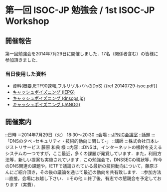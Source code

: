 # 第一回 ISOC-JP 勉強会 / 1st ISOC-JP Workshop
## 開催報告
第一回勉強会を2014年7月29日に開催しました．17名（関係者含む）の皆様に参加頂きました．
### 当日使用した資料
*  資料(概要,IETF90速報,フルリゾルバへのDoS) {{ref 20140729-isoc.pdf}}
*  [キャッシュポイズニング (IEPG)](http://www.iepg.org/2014-07-20-ietf90/201407-poisoning.pdf)
*  [キャッシュポイズニング (dnsops.jp)](http://dnsops.jp/event/20140627/201406-attacktool.pdf)
*  [キャッシュポイズニング (JANOG)](http://www.janog.gr.jp/meeting/janog34/doc/janog34-dnsvl-morishita-1.pdf)
## 開催案内
::日時
:::2014年7月29日（火） 18:30〜20:30
::会場
:::[JPNIC会議室](https://www.nic.ad.jp/ja/profile/map.html)
::話題
:::「DNSの夕べ -セキュリティ・技術的動向に関して-」
::講師
:::株式会社日本レジストリサービス 藤原 和典 様
::内容
:::DNSは，インターネットの根幹を支えるシステムの一つですが，ここ最近，多くの課題が発覚しています．また，利用方法等，新しい提案も実施されています．この勉強会で，DNSSECの現状等，昨今のDNS関連の課題や，IETFで議論されている最新の技術動向について，藤原さんにご紹介頂き，その後の議論を通じて最近の動向を共有致します．
::参加方法
:::直接，会場にお越し下さい．
::その他
:::終了後，有志での懇親会を予定しております（実費）．

